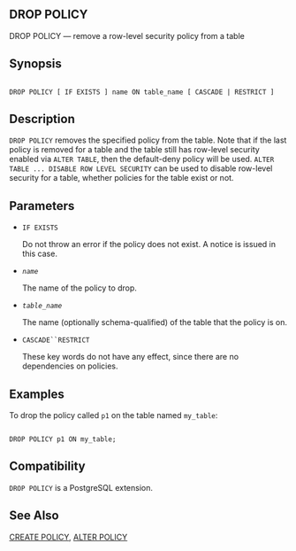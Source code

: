 ## DROP POLICY

DROP POLICY — remove a row-level security policy from a table

## Synopsis

```

DROP POLICY [ IF EXISTS ] name ON table_name [ CASCADE | RESTRICT ]
```

## Description

`DROP POLICY` removes the specified policy from the table. Note that if the last policy is removed for a table and the table still has row-level security enabled via `ALTER TABLE`, then the default-deny policy will be used. `ALTER TABLE ... DISABLE ROW LEVEL SECURITY` can be used to disable row-level security for a table, whether policies for the table exist or not.

## Parameters

* `IF EXISTS`

    Do not throw an error if the policy does not exist. A notice is issued in this case.

* *`name`*

    The name of the policy to drop.

* *`table_name`*

    The name (optionally schema-qualified) of the table that the policy is on.

* `CASCADE``RESTRICT`

    These key words do not have any effect, since there are no dependencies on policies.

## Examples

To drop the policy called `p1` on the table named `my_table`:

```

DROP POLICY p1 ON my_table;
```

## Compatibility

`DROP POLICY` is a PostgreSQL extension.

## See Also

[CREATE POLICY](sql-createpolicy "CREATE POLICY"), [ALTER POLICY](sql-alterpolicy "ALTER POLICY")